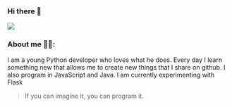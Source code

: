 ### Hi there 👋
![](https://media.giphy.com/media/l3vRdhgjZsb70ZVO8/giphy.gif)


### About me 🙍‍♂️:
I am a young Python developer who loves what he does. Every day I learn something new that allows me to create new things that I share on github. I also program in JavaScript and Java. I am currently experimenting with Flask

> If you can imagine it, you can program it.
<!--
**Mazzya/Mazzya** is a ✨ _special_ ✨ repository because its `README.md` (this file) appears on your GitHub profile.

Here are some ideas to get you started:

- 🔭 I’m currently working on ...
- 🌱 I’m currently learning ...
- 👯 I’m looking to collaborate on ...
- 🤔 I’m looking for help with ...
- 💬 Ask me about ...
- 📫 How to reach me: ...
- 😄 Pronouns: ...
- ⚡ Fun fact: ...
-->
